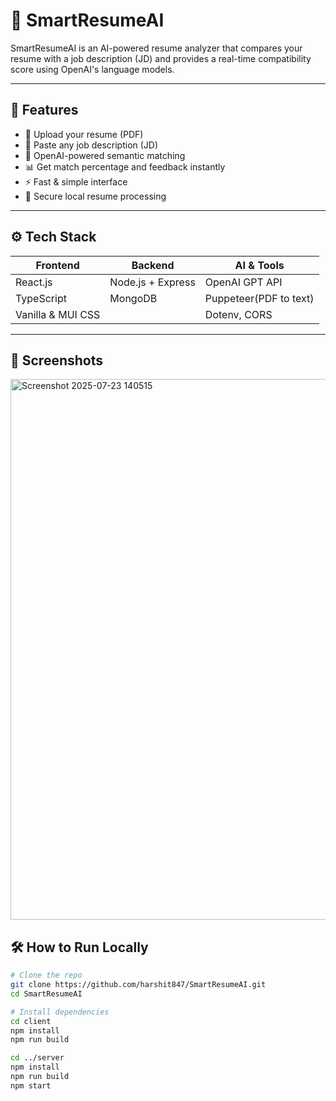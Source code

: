 # 🚀 SmartResumeAI

SmartResumeAI is an AI-powered resume analyzer that compares your resume with a job description (JD) and provides a real-time compatibility score using OpenAI's language models.

---

## 🧠 Features

- 🧾 Upload your resume (PDF)
- 📝 Paste any job description (JD)
- 🤖 OpenAI-powered semantic matching
- 📊 Get match percentage and feedback instantly
- ⚡ Fast & simple interface
- 🔐 Secure local resume processing

---

## ⚙️ Tech Stack

| Frontend         | Backend           | AI & Tools         |
|------------------|-------------------|--------------------|
| React.js         | Node.js + Express | OpenAI GPT API     |
| TypeScript       | MongoDB           | Puppeteer(PDF to text)|
| Vanilla & MUI CSS|                   | Dotenv, CORS       |

---

## 📸 Screenshots

<img width="1919" height="865" alt="Screenshot 2025-07-23 140515" src="https://github.com/user-attachments/assets/b6073dce-2967-4530-afb8-5c3b5d8b64ad" />


## 🛠️ How to Run Locally

```bash
# Clone the repo
git clone https://github.com/harshit847/SmartResumeAI.git
cd SmartResumeAI

# Install dependencies
cd client
npm install
npm run build

cd ../server
npm install
npm run build
npm start
